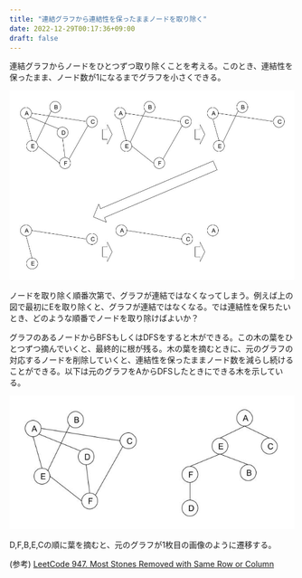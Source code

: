 ```yaml
---
title: "連結グラフから連結性を保ったままノードを取り除く"
date: 2022-12-29T00:17:36+09:00
draft: false
---
```


連結グラフからノードをひとつずつ取り除くことを考える。このとき、連結性を保ったまま、ノード数が1になるまでグラフを小さくできる。

<!--more-->

![](/images/connected-graph.jpg)

ノードを取り除く順番次第で、グラフが連結ではなくなってしまう。例えば上の図で最初にEを取り除くと、グラフが連結ではなくなる。では連結性を保ちたいとき、どのような順番でノードを取り除けばよいか？

グラフのあるノードからBFSもしくはDFSをすると木ができる。この木の葉をひとつずつ摘んでいくと、最終的に根が残る。木の葉を摘むときに、元のグラフの対応するノードを削除していくと、連結性を保ったままノード数を減らし続けることができる。以下は元のグラフをAからDFSしたときにできる木を示している。

![](/images/connected-graph-and-tree.jpg)

D,F,B,E,Cの順に葉を摘むと、元のグラフが1枚目の画像のように遷移する。

(参考) [LeetCode 947. Most Stones Removed with Same Row or Column](https://leetcode.com/problems/most-stones-removed-with-same-row-or-column/)
